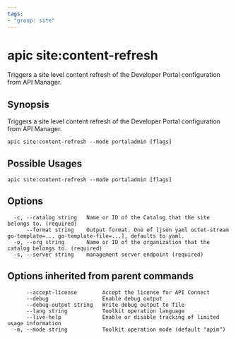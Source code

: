 ```yaml
---
tags:
- "group: site"
---
```

# apic site:content-refresh

Triggers a site level content refresh of the Developer Portal configuration from API Manager.

## Synopsis

Triggers a site level content refresh of the Developer Portal configuration from API Manager.

```
apic site:content-refresh --mode portaladmin [flags]
```

## Possible Usages

```
apic site:content-refresh --mode portaladmin [flags]
```

## Options

```
  -c, --catalog string   Name or ID of the Catalog that the site belongs to. (required)
      --format string    Output format. One of [json yaml octet-stream go-template=... go-template-file=...], defaults to yaml.
  -o, --org string       Name or ID of the organization that the catalog belongs to. (required)
  -s, --server string    management server endpoint (required)
```

## Options inherited from parent commands

```
      --accept-license        Accept the license for API Connect
      --debug                 Enable debug output
      --debug-output string   Write debug output to file
      --lang string           Toolkit operation language
      --live-help             Enable or disable tracking of limited usage information
  -m, --mode string           Toolkit operation mode (default "apim")
```
